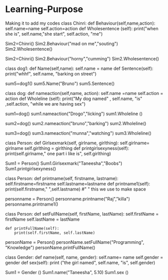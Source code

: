 # Learning-Purpose
Making it to add my codes
class Chinri:
    def Behaviour(self,name,action):
        self.name=name
        self.action=action
    def Wholesentence (self):
        print("when she is", self.name,"she start", self.action, "me")

Sim2=Chinri()
Sim2.Behaviour("mad on me","souting")
Sim2.Wholesentence()

Sim2=Chinri()
Sim2.Behaviour("horny","cumming")
Sim2.Wholesentence()



class dog1:
    def Name(self,name):
        self.name = name
    def Sentence(self):
        print("whhf", self.name, "barking on street")

sum5=dog1()
sum5.Name("Bruno")
sum5.Sentence()





class dog:
    def nameaction(self,name, action):
        self.name =name
        self.action = action
    def Wholeline (self):
        print("My dog named" , self.name, "is" ,self.action, "while we are having sex")

sum1=dog()
sum1.nameaction("Drogo","licking")
sum1.Wholeline ()


sum2=dog()
sum2.nameaction("bruno","barking")
sum2.Wholeline()

sum3=dog()
sum3.nameaction("munna","watching")
sum3.Wholeline()








class Person:
    def Girlsexmark(self, girlname, girlthing):
        self.girlname= girlname
        self.girlthing = girlthing
    def printgirlsexyness(self):
        print(self.girlname," one part i like is", self.girlthing)

Sum1 = Person()
Sum1.Girlsexmark("Taneesha","Boobs")
Sum1.printgirlsexyness()



class Person:
    def printname(self, firstname, lastname):
        self.firstname=firstname
        self.lastname=lastname
    def printname1(self):
        print(self.firstname," ",self.lastname)     #"  " this we use to make space

personname = Person()
personname.printname("Raj","killa")
personname.printname1()





class Person:
    def setFullName(self, firstName, lastName):
        self.firstName = firstName
        self.lastName = lastName

    def printFullName(self):
        print(self.firstName, self.lastName)

personName = Person()
personName.setFullName("Programming", "Knowledge")
personName.printFullName()





class Gender:
    def name(self, name, gender):
        self.name= name
        self.gender = gender
    def sex(self):
        print ("the girl named", self.name, "is", self.gender)

Sum1 = Gender ()
Sum1.name("Taneesha", 5.10)
Sum1.sex ()

